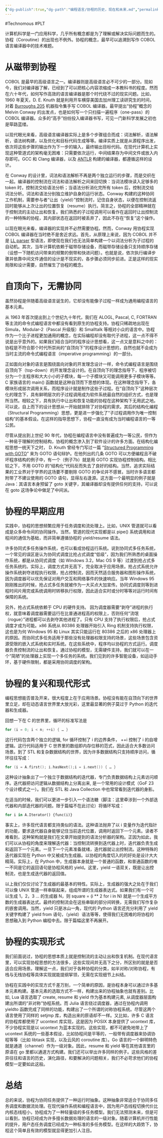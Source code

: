 ```yaml
---
{"dg-publish":true,"dg-path":"编程语言/协程的历史，现在和未来.md","permalink":"/编程语言/协程的历史，现在和未来/","created":"2023-12-15T16:49:32.000+08:00","updated":"2025-04-02T14:49:59.000+08:00"}
---
```


#Technomous #PLT 

计算机科学是一门应用科学，几乎所有概念都是为了理解或解决实际问题而生的。协程（Coroutine）的出现也不例外。协程的概念，最早可以追溯到写作 COBOL 语言编译器中的技术难题。

# 从磁带到协程

COBOL 是最早的高级语言之一。编译器则是高级语言必不可少的一部分。现如今，我们对编译器了解，已经到了可以把核心内容浓缩成一本教科书的程度。然而在六十年代，如何写作高效的语言编译器是那个时代绕不过的现实问题。比如，1960 年夏天，D. E. Knuth 就是利用开车横穿美国去加州理工读研究生的时间，对着 [Burroughs 205](https://www.cs.virginia.edu/brochure/images/manuals/b205/central/central.html) 机器指令集手写 COBOL 编译器。最早提出“协程”概念的 Melvin Conway 的出发点，也是如何写一个只扫描一遍程序（one-pass）的 COBOL 编译器。众多的“高手”纷纷投入编译器书写，可见一门新科学发展之初也是筚路蓝缕。

以现代眼光来看，高级语言编译器实际上是多个步骤组合而成：词法解析，语法解析，语法树构建，以及优化和目标代码生成等等。编译实质上就是从源程序出发，依次将这些步骤的输出作为下一步的输入，最终输出目标代码。在现代计算机上实现这种管道式的架构毫无困难：只需要依次运行，中间结果存为中间文件或放入内存即可。GCC 和 Clang 编译器，以及 [ANTLR](http://www.antlr.org/) 构建的编译器，都遵循这样的设计。

在 Conway 的设计里，词法和语法解析不再是两个独立运行的步骤，而是交织在一起。编译器的控制流在词法和语法解析之间来回切换：当词法模块读入足够多的 token 时，控制流交给语法分析；当语法分析消化完所有 token 后，控制流交给词法分析。词法和语法分别独立维护自身的运行状态。Conway 构建的这种协同工作机制，需要参与者“让出（yield）”控制流时，记住自身状态，以便在控制流返回时能够从上次让出的位置恢复（resume）执行。简言之，协程的全部精神就在于控制流的主动让出和恢复。我们熟悉的子过程调用可以看作在返回时让出控制流的一种特殊的协程，其内部状态在返回时被丢弃了，因此不存在“恢复”这个操作。

以现在眼光来看，编译器的实现并不必然需要协程。然而，Conway 用协程实现 COBOL 编译器在当时绝不是舍近求远。首先，从原理上来说，因为 COBOL 并不是 [LL parser](http://en.wikipedia.org/wiki/LL_parser)  型语法，即使现在我们也无法简单构建一个以词法分析为子过程的自动机。其次，当年计算机依赖于磁带存储设备，而磁带存储设备只支持顺序存储（设想一下随机访问带来的频繁的倒带和快进问题）。也就是说，依次执行编译步骤并依靠中间文件通信的设计是不现实的，各步骤必须同步前进。正是这样的现实局限和设计需要，自然催生了协程的概念。

# 自顶向下，无需协同

虽然协程是伴随着高级语言诞生的，它却没有能像子过程一样成为通用编程语言的基本元素。

从 1963 年首次提出到上个世纪九十年代，我们在 ALOGL, Pascal, C, FORTRAN 等主流的命令式编程语言中都没有看到原生的协程支持。协程只稀疏地出现在 Simula，Modular-2（Pascal 升级版）和 Smalltalk 等相对小众的语言中。协程作为一个比子进程更加通用的概念，在实际编程却没有取代子进程，这一点不得不说是出乎意外的。如果我们结合当时的程序设计思想看，这一点又是意料之中的：协程是不符合那个时代所崇尚的“自顶向下”的程序设计思想的，自然也就不会成为当时主流的命令式编程语言（imperative programming）的一部分。

正如面向对象的语言是围绕面向对象的开发理念设计一样，命令式编程语言是围绕自顶向下（top-down）的开发理念设计的。在自顶向下的理念指导下，程序被切分为一个主程序和大大小小的子模块，每一个子模块又可能调用更多子模块等等。C 家族语言的 main() 函数就是这种自顶而下思想的体现。在这种理念指导下，各模块形成层次调用关系，而程序设计就是制作这些子过程。在“自顶向下”这种层次化的理念下，具有鲜明层次的子过程调用成为软件系统最自然的组织方式，也是理所当然。相较之下，具有执行中让出和恢复功能的协程在这种架构下无用武之地。可以说，自上而下的设计思想从一开始就排除了对协程的需求。其后的结构化编程（Structural Programming）思想，更是进一步强化了“子过程调用作为唯一控制结构”的基本假设。在这样的指导思想下，协程一直没有成为当时编程语言的一等公民。

尽管从提出到上世纪 90 年代，协程在编程语言中没有普遍成为一等公民，但作为一种易于理解的控制结构，协程的概念渗入到了软件设计的许多方面。在结构化编程思想一统天下之时， D. Knuth 曾经专门写过一篇 “[Structured Programming with GOTO](http://c2.com/cgi/wiki?StructuredProgrammingWithGoToStatements)” 来为 GOTO 语句辩护。在他列出的几条 GOTO 可以方便编程且不破坏程序结构的例子中，有一个（例子7b）就是用 GOTO 实现协程控制结构。相比较之下，不用 GOTO 的“结构化”代码反而失去了良好的结构。当然，追求实际结果的工业界对于学界的这场要不要剔除 GOTO 的争论并不感冒。当时许多语言都附带了不建议使用的 GOTO 语句，显得左右逢源。这方面一个最明显的例子就是 Java：其语言本身预留了 goto 关键字，其编译器却没有提供任何的支持，可以说在 goto 这场争论中做足了中间派。

# 协程的早期应用

实践中，协程的思想频繁应用于任务调度和流处理上。比如，UNIX 管道就可以看成是众多命令间的协同操作。当然，管道的现代实现都是以 pipe() 系统调用和进程间的通信为基础，而非简单遵循协程的 yield/resume 语法。

许多协同式多任务操作系统，也可以看成协程运行系统。说到协同式多任务系统，一个常见的误区是认为协同式调度比抢占式调度“低级”，因为我们所熟悉的桌面操作系统，都是从协同式调度（如 Windows 3.2，Mac OS 9 等）过渡到抢占式多任务系统的。实际上，调度方式并无高下，完全取决于应用场景。抢占式系统允许操作系统剥夺进程执行权限，抢占控制流，因而天然适合服务器和图形操作系统，因为调度器可以优先保证对用户交互和网络事件的快速响应。当年 Windows 95 刚刚推出的时候，抢占式多任务就被作为一大买点大加宣传。协同式调度则等到进程时间片用完或系统调用时转移执行权限，因此适合实时或分时等等对运行时间有保障的系统。

另外，抢占式系统依赖于 CPU 的硬件支持。 因为调度器需要“剥夺”进程的执行权，就意味着调度器需要运行在比普通进程高的权限上，否则任何“流氓（rogue）”进程都可以去剥夺其他进程了。只有 CPU 支持了执行权限后，抢占式调度才成为可能。x86 系统从 80386 处理器开始引入 Ring 机制支持执行权限，这也是为何 Windows 95 和 Linux 其实只能运行在 80386 之后的 x86 处理器上的原因。而协同式多任务适用于那些没有处理器权限支持的场景，这些场景包含资源受限的嵌入式系统和实时系统。在这些系统中，程序均以协程的方式运行。调度器负责控制流的让出和恢复。通过协程的模型，无需硬件支持，我们就可以在一个“简陋”的处理器上实现一个多任务的系统。我们见到的许多智能设备，如运动手环，基于硬件限制，都是采用协同调度的架构。

# 协程的复兴和现代形式

编程思想能否普及开来，很大程度上在于应用场景。协程没有能在自顶向下的世界里立足，却在动态语言世界里大放光彩，这里最显著的例子莫过于 Python 的迭代器和生成器。

回想一下在 C 的世界里，循环的标准写法是

``` c
for (i = 0; i < n; ++i) { … }
```

这行代码包含两个独立的逻辑, for 循环控制了 i 的边界条件， ++i 控制了 i 的自增逻辑。这行代码适用于 C 世界里的数组即内存位移的范式，因此适合大多数访问场景。到了 STL 和复杂数据结构的世界，因为许多数据结构只支持顺序访问，循环往往写成：

``` cpp
for (i = A.first(); i.hasNext();i = i.next()) { … }
```

这种设计抽象出了一个独立于数据结构的迭代器，专门负责数据结构上元素访问顺序。迭代器把访问逻辑从数据结构上分离出来, 是一个常用的设计模式（GoF 23个设计模式之一）。我们在 STL 和 Java Collection 中也常常看到迭代器的身影。

在适当的时候，我们可以更进一步引入一个语法糖（脚注：这里牵涉到一个外部迭代器和内部迭代器的问题。限于篇幅不在此讨论）将循环写成：

``` python
for i in A.Iterator() {func(i)}
```

事实上，许多现代语言都支持类似的语法。这种语法抛弃了以 i 变量作为迭代指针的功能，要求迭代器自身能够记住当前迭代位置，调用时返回下一个元素。读者不难看到，这种架构就是我们在文章开始提到的语法分析器的架构。正因为如此，我们可以从协程的角度来理解迭代器：当控制流转换到迭代器上时，迭代器负责生成和返回下一个元素。一旦下一个元素准备就绪，迭代器就让出控制流。这种特殊的迭代器实现在 Python 中又被成为生成器。以协程的角度切入的的好处是设计大大精简。实际上，在 Python 中，生成器本身就是一个普通的函数，和普通函数的唯一不同是它的返回语句是协程风格的 yield。这里，yield 一语双关，既是让出控制流，也是生成迭代器的返回值。

以上我们仅仅讨论了生成器的最基本的特性。实际上，生成器的强大之处在于我们可以像 UNIX 管道一样串联起来，组成所谓的生成器表达式。如果我们有一个可以生成 1，2，3 … 的生成器 N，则 square = (i ** 2 for i in N) 就是一个生成平方数的生成器表达式。最终的控制流会在这些串联的部分间转换，无需我们写作复杂的嵌套调用。当然，yield 只是冰山一角，现代的 Python 语言还充分利用了 yield 关键字构建了 yield from 语句，（yield）语法等等，使得我们无困难的将协程的思想融入到 Python 编程中去。限于篇幅这里不再展开。

# 协程的实现形式

我们前面说过，协程的思想本质上就是控制流的主动让出和恢复机制。在现代语言里，可以实现协程思想的方法很多，这些实现间并无高下之分，所区别的就是是否适合应用场景。理解这一点，我们对于各种协程的分类，如半对称/对称协程，有栈与无栈协程等具体实现就能提纲挈领，无需在实现细节上纠结。

协程在实践中的实现方式千差万别，一个简单的原因，是协程本身可以通过许多基本元素构建。基本元素的选取方式不一样，构建出来的协程抽象也就有差别。比如, Lua 语言选取了 create, resume 和 yield 作为基本构建元素, 从调度器层面构建出所谓的“非对称”协程系统。而 Julia 语言绕过调度器，通过在协程内调用 yieldto 函数完成了同样的功能，构建出了一个所谓的对称协程系统。尽管这两个语言使用了同样的 setjmp 库，构造出来的原语却不一样。又比如，许多 C 语言的协程库都使用了 ucontext 库实现，这是因为 POSIX 本身提供了 ucontext 库，不少协程实现是以 ucontext 为蓝本实现的。这些实现，都不可避免地带上了 ucontext 系统的一些基本假设，比如协程间是平等的，一般带有调度器来协调协程等等（比如 libtask 实现，以及云风的 coroutine 库）。Go 语言的一个鲜明特色就是通道（channel）作为一级对象。因此，resume 和 yield 等在其他语言里的原语在 go 里都以通道方式构建。我们还可以举出许多同样的例子。这些风格的差异往往和语言的历史，演化路径，和要解决的问题相关，我们不必苛求他们的协程模型一定要如此这般。

# 总结

总的来说，协程为协同任务提供了一种运行时抽象。这种抽象非常适合于协同多任务调度和数据流处理。在现代操作系统和编程语言中，因为用户态线程切换代价比内核态线程小，协程成为了一种轻量级的多任务模型。我们无法预测未来，但是可以看到，协程已经成为许多擅长数据处理的语言的一级对象。随着计算机并行性能的提升，用户态任务调度已经成为一种标准的多任务模型。在这样的大趋势下，协程这个简单且有效的模型就显得更加引人注目。


